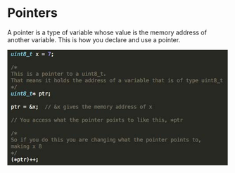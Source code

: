 # Pointers

A pointer is a type of variable whose value is the memory address of another variable. This is how you declare and use a pointer.

![](../figures/fig22.jpg)

